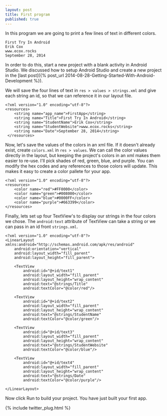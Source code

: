 ```yaml
---
layout: post
title: First program
published: true
---
```




In this program we are going to print a few lines of text in different colors.


	First Try In Android
	Erik Cox
	www.ecox.rocks
	September 28, 2014

In order to do this, start a new project with a blank activity in Android Studio. We discussed how to setup Android Studio and create a new project in the [last post]({% post_url 2014-08-28-Getting-Started-With-Android-Development %}).

We will save the four lines of text in `res > values > strings.xml` and give each string an id, so that we can reference it in our layout file.
 > 
    <?xml version="1.0" encoding="utf-8"?>
    <resources>
        <string name="app_name">FirstApp</string>
        <string name="Title">First Try In Android</string>
        <string name="StudentName">Erik Cox</string>
        <string name="StudentWebsite">www.ecox.rocks</string>
        <string name="Date">September 28, 2014</string>
     </resources>

Now, let's save the values of the colors in an xml file. If it doesn't already exist, create `colors.xml` in `res > values`.  We can call the color values directly in the layout, but keeping the project's colors in an xml makes them easier to re-use. I'll pick shades of red, green, blue, and purple. You can modify the hex codes and any references to those colors will update. This makes it easy to create a color pallete for your app.

    <?xml version="1.0" encoding="utf-8"?>
    <resources>
        <color name="red">#FF0000</color>
        <color name="green">#008000</color>
        <color name="blue">#0000FF</color>
        <color name="purple">#663399</color>
    </resources>

Finally, lets set up four TextView's to display our strings in the four colors we chose. The `android:text` attribute of TextView can take a string or we can pass in an id front `strings.xml`.

    <?xml version="1.0" encoding="utf-8"?>
    <LinearLayout xmlns:android="http://schemas.android.com/apk/res/android"
        android:orientation="vertical"
        android:layout_width="fill_parent"
        android:layout_height="fill_parent">

        <TextView
            android:id="@+id/text1"
            android:layout_width="fill_parent"
            android:layout_height="wrap_content"
            android:text="@strings/Title"
            android:textColor="@color/red"/>

        <TextView
            android:id="@+id/text2"
            android:layout_width="fill_parent"
            android:layout_height="wrap_content"
            android:text="@strings/StudentName"
            android:textColor="@color/green"/>

        <TextView
            android:id="@+id/text3"
            android:layout_width="fill_parent"
            android:layout_height="wrap_content"
            android:text="@strings/StudentWebsite"
            android:textColor="@color/blue"/>

        <TextView
            android:id="@+id/text4"
            android:layout_width="fill_parent"
            android:layout_height="wrap_content"
            android:text="@strings/Date"
            android:textColor="@color/purple"/>

    </LinearLayout>


Now click Run to build your project. You have just built your first app.

{% include twitter_plug.html %}
